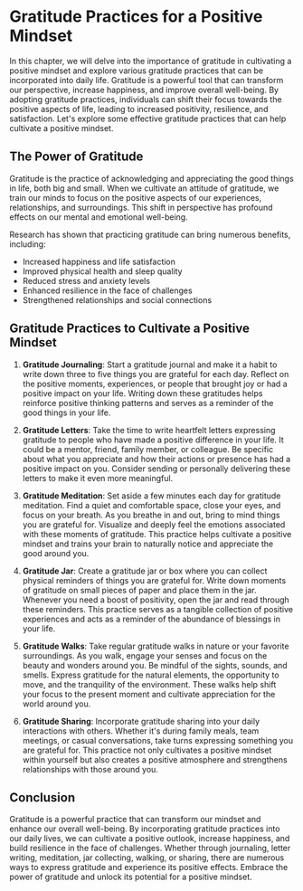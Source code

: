 Gratitude Practices for a Positive Mindset
=====================================================

In this chapter, we will delve into the importance of gratitude in cultivating a positive mindset and explore various gratitude practices that can be incorporated into daily life. Gratitude is a powerful tool that can transform our perspective, increase happiness, and improve overall well-being. By adopting gratitude practices, individuals can shift their focus towards the positive aspects of life, leading to increased positivity, resilience, and satisfaction. Let's explore some effective gratitude practices that can help cultivate a positive mindset.

The Power of Gratitude
----------------------

Gratitude is the practice of acknowledging and appreciating the good things in life, both big and small. When we cultivate an attitude of gratitude, we train our minds to focus on the positive aspects of our experiences, relationships, and surroundings. This shift in perspective has profound effects on our mental and emotional well-being.

Research has shown that practicing gratitude can bring numerous benefits, including:

* Increased happiness and life satisfaction
* Improved physical health and sleep quality
* Reduced stress and anxiety levels
* Enhanced resilience in the face of challenges
* Strengthened relationships and social connections

Gratitude Practices to Cultivate a Positive Mindset
---------------------------------------------------

1. **Gratitude Journaling**: Start a gratitude journal and make it a habit to write down three to five things you are grateful for each day. Reflect on the positive moments, experiences, or people that brought joy or had a positive impact on your life. Writing down these gratitudes helps reinforce positive thinking patterns and serves as a reminder of the good things in your life.

2. **Gratitude Letters**: Take the time to write heartfelt letters expressing gratitude to people who have made a positive difference in your life. It could be a mentor, friend, family member, or colleague. Be specific about what you appreciate and how their actions or presence has had a positive impact on you. Consider sending or personally delivering these letters to make it even more meaningful.

3. **Gratitude Meditation**: Set aside a few minutes each day for gratitude meditation. Find a quiet and comfortable space, close your eyes, and focus on your breath. As you breathe in and out, bring to mind things you are grateful for. Visualize and deeply feel the emotions associated with these moments of gratitude. This practice helps cultivate a positive mindset and trains your brain to naturally notice and appreciate the good around you.

4. **Gratitude Jar**: Create a gratitude jar or box where you can collect physical reminders of things you are grateful for. Write down moments of gratitude on small pieces of paper and place them in the jar. Whenever you need a boost of positivity, open the jar and read through these reminders. This practice serves as a tangible collection of positive experiences and acts as a reminder of the abundance of blessings in your life.

5. **Gratitude Walks**: Take regular gratitude walks in nature or your favorite surroundings. As you walk, engage your senses and focus on the beauty and wonders around you. Be mindful of the sights, sounds, and smells. Express gratitude for the natural elements, the opportunity to move, and the tranquility of the environment. These walks help shift your focus to the present moment and cultivate appreciation for the world around you.

6. **Gratitude Sharing**: Incorporate gratitude sharing into your daily interactions with others. Whether it's during family meals, team meetings, or casual conversations, take turns expressing something you are grateful for. This practice not only cultivates a positive mindset within yourself but also creates a positive atmosphere and strengthens relationships with those around you.

Conclusion
----------

Gratitude is a powerful practice that can transform our mindset and enhance our overall well-being. By incorporating gratitude practices into our daily lives, we can cultivate a positive outlook, increase happiness, and build resilience in the face of challenges. Whether through journaling, letter writing, meditation, jar collecting, walking, or sharing, there are numerous ways to express gratitude and experience its positive effects. Embrace the power of gratitude and unlock its potential for a positive mindset.
